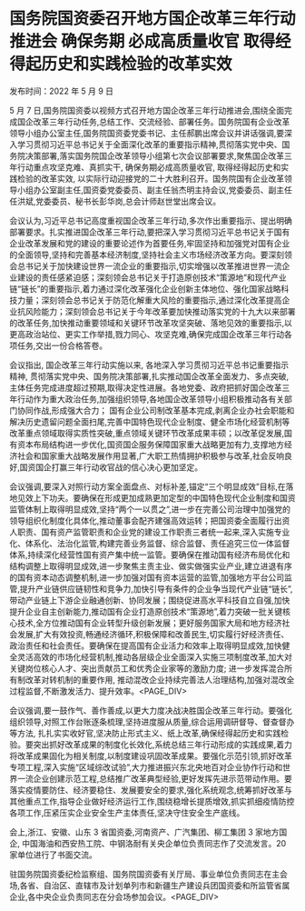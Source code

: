 # 国务院国资委召开地方国企改革三年行动推进会 确保务期 必成高质量收官 取得经得起历史和实践检验的改革实效

发布时间：2022 年 5 月 9 日

5 月 7 日,国务院国资委以视频方式召开地方国企改革三年行动推进会,围绕全面完成国企改革三年行动任务,总结工作、交流经验、部署任务。国务院国有企业改革领导小组办公室主任,国务院国资委党委书记、主任郝鹏出席会议并讲话强调,要深入学习贯彻习近平总书记关于全面深化改革的重要指示精神,贯彻落实党中央、国务院决策部署,落实国务院国企改革领导小组第七次会议部署要求,聚焦国企改革三年行动重点攻坚克难、真抓实干, 确保务期必成高质量收官, 取得经得起历史和实践检验的改革实效, 以实际行动迎接党的二十大胜利召开。国务院国有企业改革领导小组办公室副主任,国资委党委委员、副主任翁杰明主持会议,党委委员、副主任任洪斌,党委委员、秘书长彭华岗,总会计师赵世堂出席会议。

会议认为,习近平总书记高度重视国企改革三年行动,多次作出重要指示、提出明确部署要求。扎实推进国企改革三年行动,要把深入学习贯彻习近平总书记关于国有企业改革发展和党的建设的重要论述作为首要任务,牢固坚持和加强党对国有企业的全面领导,坚持和完善基本经济制度,坚持社会主义市场经济改革方向。要深刻领会总书记关于加快建设世界一流企业的重要指示,切实增强以改革推进世界一流企业建设的责任感紧迫感；深刻领会总书记关于打造原创技术“策源地”和现代产业链“链长”的重要指示,着力通过深化改革强化企业创新主体地位、强化国家战略科技力量；深刻领会总书记关于防范化解重大风险的重要指示,通过深化改革提高企业抗风险能力；深刻领会总书记关于今年改革要加快推动落实党的十九大以来部署的改革任务,加快推动重要领域和关键环节改革攻坚突破、落地见效的重要指示,以更高政治站位、更实工作举措,戮力同心、攻坚克难,确保完成国企改革三年行动各项任务,交出一份合格答卷。

会议指出, 国企改革三年行动实施以来, 各地深入学习贯彻习近平总书记重要指示精神, 贯彻落实党中央、国务院决策部署,扎实推动国企改革全面发力、多点突破,主体任务完成进度超过预期,取得决定性进展。各地党委、政府把抓好国企改革三年行动作为重大政治任务,加强组织领导,各地国企改革领导小组积极推动各有关部门协同作战,形成强大合力； 国有企业公司制改革基本完成,剥离企业办社会职能和解决历史遗留问题全面扫尾,完善中国特色现代企业制度、健全市场化经营机制等改革重点领域取得实质性突破,重点领域关键环节改革成果丰硕；以改革促发展,国有资本布局结构进一步优化,国资国企服务保障国家重大战略更加有力,支撑地方经济社会和国家重大战略发展作用显著,广大职工热情拥护积极参与改革,社会反响良好,国资国企打赢三年行动收官战的信心决心更加坚定。

会议强调,要深入对照行动方案全面盘点、对标补差,锚定“三个明显成效”目标,在落地见效上下功夫。要确保在形成更加成熟更加定型的中国特色现代企业制度和国资监管体制上取得明显成效,坚持“两个一以贯之”,进一步在完善公司治理中加强党的领导组织化制度化具体化,推动董事会配齐建强高效运转；把国资委全面履行出资人职责、国有资产监管职责和企业党的建设工作职责三者统一起来,深入实施专业化、体系化、法治化监管,构建完善业务监督、综合监督、责任追究三位一体监督体系,持续深化经营性国有资产集中统一监管。要确保在推动国有经济布局优化和结构调整上取得明显成效,进一步聚焦主责主业、做实做强实业产业,建立进退有序的国有资本动态调整机制,进一步加强对国有资本运营的监管,加强地方平台公司监管,提升产业链供应链韧性和竞争力,加快引导有条件的企业争当现代产业链“链长”,带动产业链上下游企业融通创新、协同发展；围绕促进高水平科技自立自强,加快提升企业自主创新能力,推动国有企业打造原创技术“策源地”,着力突破一批关键核心技术,全方位推动国有企业转型升级创新发展；更好服务国家大局和地方经济社会发展,扩大有效投资,畅通经济循环,积极保障和改善民生,切实履行好经济责任、政治责任和社会责任。要确保在提高国有企业活力和效率上取得明显成效,加快健全灵活高效的市场化经营机制,推动各层级企业全面深入实施三项制度改革,加大对关键岗位核心人才、突出贡献员工和优秀企业家等的激励力度; 进一步发挥混合所有制改革对转机制的重要作用, 推动混改企业持续完善法人治理结构,加强对混改全过程监督,不断激发活力、提升效率。<PAGE_DIV> 

会议强调,要一鼓作气、善作善成,以更大力度决战决胜国企改革三年行动。要强化组织领导,对照工作台账逐条梳理,坚持进度服从质量,综合运用调研督导、督查督办等方法, 扎扎实实收好官,坚决防止形式主义、纸上改革,确保经得起历史和实践检验。要突出抓好改革成果的制度化长效化,系统总结三年行动形成的实践成果,着力将改革成果固化为相关制度,以制度建设巩固改革成果。要强化示范引领,抓好改革专项工程,深入实施“区域综改试验”,大力推进振兴东北央地百对企业协作行动和世界一流企业创建示范工程,总结推广改革典型经验,更好发挥先进示范带动作用。要落实疫情要防住、经济要稳住、发展要安全的要求,强化系统观念,统筹抓好改革与其他重点工作,指导企业做好经济运行工作,围绕稳增长提质增效,抓实抓细疫情防控各项工作,压紧压实企业安全生产主体责任,坚决守住安全生产底线。

会上,浙江、安徽、山东 3 省国资委,河南资产、广汽集团、柳工集团 3 家地方国企, 中国海油和西安热工院、中钢洛耐有关央企单位负责同志作了交流发言。20 家单位进行了书面交流。

驻国务院国资委纪检监察组、国务院国资委有关厅局、事业单位负责同志在主会场,各省、自治区、直辖市及计划单列市和新疆生产建设兵团国资委和所监管省属企业,各中央企业负责同志在分会场参加会议。<PAGE_DIV> 